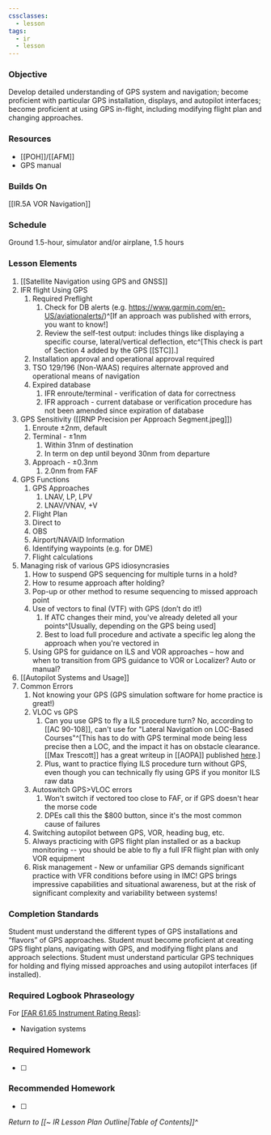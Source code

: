 ```yaml
---
cssclasses:
  - lesson
tags:
  - ir
  - lesson
---
```

### Objective
Develop detailed understanding of GPS system and navigation; become proficient with particular GPS installation, displays, and autopilot interfaces; become proficient at using GPS in-flight, including modifying flight plan and changing approaches. 

### Resources
- [[POH]]/[[AFM]]
- GPS manual

### Builds On
[[IR.5A VOR Navigation]]

### Schedule
Ground 1.5-hour, simulator and/or airplane, 1.5 hours 

### Lesson Elements
1. [[Satellite Navigation using GPS and GNSS]]
4. IFR flight Using GPS
	1. Required Preflight
		1. Check for DB alerts (e.g. https://www.garmin.com/en-US/aviationalerts/)^[If an approach was published with errors, you want to know!]
		2. Review the self-test output: includes things like displaying a specific course, lateral/vertical deflection, etc^[This check is part of Section 4 added by the GPS [[STC]].]
	2. Installation approval and operational approval required
	3. TSO 129/196 (Non-WAAS) requires alternate approved and operational means of navigation
	4. Expired database
		1. IFR enroute/terminal - verification of data for correctness
		2. IFR approach - current database or verification procedure has not been amended since expiration of database
6. GPS Sensitivity ([[RNP Precision per Approach Segment.jpeg]])
	1. Enroute  ±2nm, default
	2. Terminal - ±1nm
		1. Within 31nm of destination
		2. In term on dep until beyond 30nm from departure
	3. Approach - ±0.3nm 
		1. 2.0nm from FAF
7. GPS Functions
	1. GPS Approaches		  
		1. LNAV, LP, LPV
		2. LNAV/VNAV, +V
	2. Flight Plan
	3. Direct to
	4. OBS
	5. Airport/NAVAID Information
	6. Identifying waypoints (e.g. for DME)
	7. Flight calculations
8. Managing risk of various GPS idiosyncrasies
	1. How to suspend GPS sequencing for multiple turns in a hold? 
	2. How to resume approach after holding? 
	3. Pop-up or other method to resume sequencing to missed approach point
	4. Use of vectors to final (VTF) with GPS (don’t do it!) 
		1. If ATC changes their mind, you've already deleted all your points^[Usually, depending on the GPS being used]
		2. Best to load full procedure and activate a specific leg along the approach when you're vectored in
	5. Using GPS for guidance on ILS and VOR approaches – how and when to transition from GPS guidance to VOR or Localizer? Auto or manual?
9. [[Autopilot Systems and Usage]]
10. Common Errors
	1. Not knowing your GPS (GPS simulation software for home practice is great!)
	2. VLOC vs GPS
		1. Can you use GPS to fly a ILS procedure turn? No, according to [[AC 90-108]], can't use for "Lateral Navigation on LOC-Based Courses"^[This has to do with GPS terminal mode being less precise then a LOC, and the impact it has on obstacle clearance. [[Max Trescott]] has a great writeup in [[AOPA]] published [here](https://www.aopa.org/news-and-media/all-news/2014/may/05/when-to-switch-to-vloc-on-an-ils-or-vor-approach).]
		2. Plus, want to practice flying ILS procedure turn without GPS, even though you can technically fly using GPS if you monitor ILS raw data
	3. Autoswitch GPS>VLOC errors
		1. Won't switch if vectored too close to FAF, or if GPS doesn't hear the morse code
		2. DPEs call this the $800 button, since it's the most common cause of failures
	4. Switching autopilot between GPS, VOR, heading bug, etc. 
	5. Always practicing with GPS flight plan installed or as a backup monitoring -- you should be able to fly a full IFR flight plan with only VOR equipment
	6. Risk management - New or unfamiliar GPS demands significant practice with VFR conditions before using in IMC! GPS brings impressive capabilities and situational awareness, but at the risk of significant complexity and variability between systems! 

### Completion Standards
Student must understand the different types of GPS installations and “flavors” of GPS approaches. Student must become proficient at creating GPS flight plans, navigating with GPS, and modifying flight plans and approach selections. Student must understand particular GPS techniques for holding and flying missed approaches and using autopilot interfaces (if installed).

### Required Logbook Phraseology
For [[FAR 61.65 Instrument Rating Reqs]](c):
- Navigation systems

### Required Homework
- [ ] 

### Recommended Homework
- [ ] 

*Return to [[~ IR Lesson Plan Outline|Table of Contents]]^*